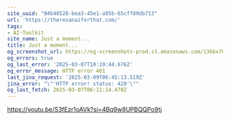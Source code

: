 ```yaml
---
site_uuid: "04b48528-bea3-45e1-a95b-65cff89db713"
url: 'https://theresanaiforthat.com/'
tags:
- AI-Toolkit
site_name: Just a moment...
title: Just a moment...
og_screenshot_url: https://og-screenshots-prod.s3.amazonaws.com/1366x768/80/false/0db2e89171e3df0788347c4ca9b2b7481bf93c52b9c411e6748cb4e57f9774a4.jpeg
og_errors: true
og_last_error: '2025-03-07T10:19:44.676Z'
og_error_message: HTTP error 401
last_jina_request: '2025-03-09T06:45:13.519Z'
jina_error: "\"'HTTP error! status: 429'\""
og_last_fetch: 2025-03-07T06:11:14.478Z
---
```

https://youtu.be/S3fEzr1oAVk?si=4Bq9w8UPBQQPo9tj
